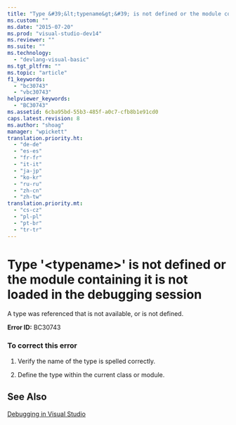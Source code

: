 ```yaml
---
title: "Type &#39;&lt;typename&gt;&#39; is not defined or the module containing it is not loaded in the debugging session"
ms.custom: ""
ms.date: "2015-07-20"
ms.prod: "visual-studio-dev14"
ms.reviewer: ""
ms.suite: ""
ms.technology: 
  - "devlang-visual-basic"
ms.tgt_pltfrm: ""
ms.topic: "article"
f1_keywords: 
  - "bc30743"
  - "vbc30743"
helpviewer_keywords: 
  - "BC30743"
ms.assetid: 6cba95bd-55b3-485f-a0c7-cfb8b1e91cd0
caps.latest.revision: 8
ms.author: "shoag"
manager: "wpickett"
translation.priority.ht: 
  - "de-de"
  - "es-es"
  - "fr-fr"
  - "it-it"
  - "ja-jp"
  - "ko-kr"
  - "ru-ru"
  - "zh-cn"
  - "zh-tw"
translation.priority.mt: 
  - "cs-cz"
  - "pl-pl"
  - "pt-br"
  - "tr-tr"
---
```

# Type &#39;&lt;typename&gt;&#39; is not defined or the module containing it is not loaded in the debugging session
A type was referenced that is not available, or is not defined.  
  
 **Error ID:** BC30743  
  
### To correct this error  
  
1.  Verify the name of the type is spelled correctly.  
  
2.  Define the type within the current class or module.  
  
## See Also  
 [Debugging in Visual Studio](../debugger/debugging-in-visual-studio.md)